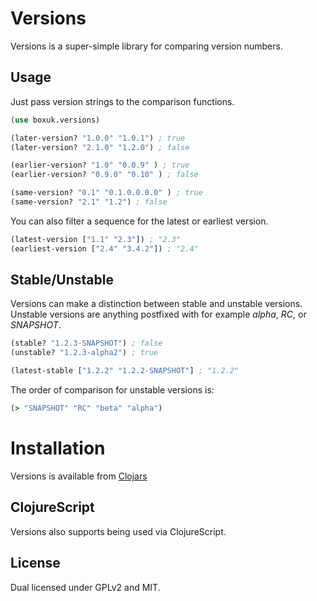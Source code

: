 
# Versions

Versions is a super-simple library for comparing version numbers.

## Usage

Just pass version strings to the comparison functions.

```clojure
(use boxuk.versions)

(later-version? "1.0.0" "1.0.1") ; true
(later-version? "2.1.0" "1.2.0") ; false

(earlier-version? "1.0" "0.0.9" ) ; true
(earlier-version? "0.9.0" "0.10" ) ; false

(same-version? "0.1" "0.1.0.0.0.0" ) ; true
(same-version? "2.1" "1.2") ; false
```

You can also filter a sequence for the latest or earliest version.

```clojure
(latest-version ["1.1" "2.3"]) ; "2.3"
(earliest-version ["2.4" "3.4.2"]) ; "2.4"
```

## Stable/Unstable

Versions can make a distinction between stable and unstable versions.
Unstable versions are anything postfixed with for example _alpha_, _RC_, or _SNAPSHOT_.

```clojure
(stable? "1.2.3-SNAPSHOT") ; false
(unstable? "1.2.3-alpha2") ; true

(latest-stable ["1.2.2" "1.2.2-SNAPSHOT"] ; "1.2.2"
```

The order of comparison for unstable versions is:

```clojure
(> "SNAPSHOT" "RC" "beta" "alpha")
```

# Installation

Versions is available from [Clojars](http://clojars.org/boxuk/versions)

## ClojureScript

Versions also supports being used via ClojureScript.

## License

Dual licensed under GPLv2 and MIT.

